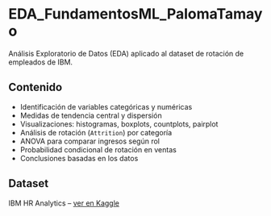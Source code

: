 # EDA_FundamentosML_PalomaTamayo

Análisis Exploratorio de Datos (EDA) aplicado al dataset de rotación de empleados de IBM.

## Contenido

- Identificación de variables categóricas y numéricas
- Medidas de tendencia central y dispersión
- Visualizaciones: histogramas, boxplots, countplots, pairplot
- Análisis de rotación (`Attrition`) por categoría
- ANOVA para comparar ingresos según rol
- Probabilidad condicional de rotación en ventas
- Conclusiones basadas en los datos

## Dataset

IBM HR Analytics – [ver en Kaggle](https://www.kaggle.com/datasets/pavansubhasht/ibm-hr-analytics-attrition-dataset)


